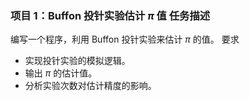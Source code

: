 ### 项目 1：Buffon 投针实验估计 $\pi$ 值 任务描述
编写一个程序，利用 Buffon 投针实验来估计 $\pi$ 的值。
 要求
- 实现投针实验的模拟逻辑。
- 输出 $\pi$ 的估计值。
- 分析实验次数对估计精度的影响。